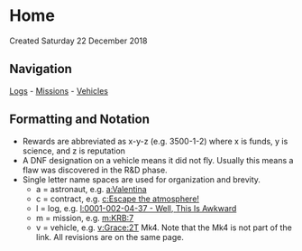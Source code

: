# Home
Created Saturday 22 December 2018

Navigation
----------
[Logs](./l.markdown) - [Missions](./m.markdown) - [Vehicles](./v.markdown)

Formatting and Notation
-----------------------

* Rewards are abbreviated as x-y-z (e.g. 3500-1-2) where x is funds, y is science, and z is reputation
* A DNF designation on a vehicle means it did not fly. Usually this means a flaw was discovered in the R&D phase.
* Single letter name spaces are used for organization and brevity.
	* a = astronaut, e.g. [a:Valentina](./a/Valentina.markdown)
	* c = contract, e.g. [c:Escape the atmosphere!](./c/Escape_the_atmosphere!.markdown)
	* l = log, e.g. [l:0001-002-04-37 - Well, This Is Awkward](./l/0001-002-04-37_-_Well,_This_Is_Awkward.markdown)
	* m = mission, e.g. [m:KRB:7](./m/KRB/7.markdown)
	* v = vehicle, e.g. [v:Grace:2T](./v/Grace/2T.markdown) Mk4. Note that the Mk4 is not part of the link. All revisions are on the same page.




